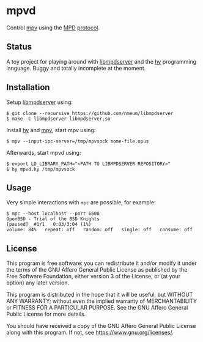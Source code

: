 # mpvd

Control [mpv][mpv homepage] using the [MPD][mpd homepage] [protocol][mpd protocol].

## Status

A toy project for playing around with [libmpdserver][libmpdserver github]
and the [hy][hy homepage] programming language. Buggy and totally
incomplete at the moment.

## Installation

Setup [libmpdserver][libmpdserver github] using:

	$ git clone --recursive https://github.com/nmeum/libmpdserver
	$ make -C libmpdserver libmpdserver.so

Install [hy][hy homepage] and [mpv][mpv homepage], start mpv using:

	$ mpv --input-ipc-server=/tmp/mpvsock some-file.opus

Afterwards, start mpvd using:

	$ export LD_LIBRARY_PATH="<PATH TO LIBMPDSERVER REPOSITORY>"
	$ hy mpvd.hy /tmp/mpvsock

## Usage

Very simple interactions with `mpc` are possible, for example:

	$ mpc --host localhost --port 6600
	OpenBSD - Trial of the BSD Knights
	[paused]  #1/1   0:03/3:04 (1%)
	volume: 84%   repeat: off   random: off   single: off   consume: off

## License

This program is free software: you can redistribute it and/or modify it
under the terms of the GNU Affero General Public License as published by
the Free Software Foundation, either version 3 of the License, or (at
your option) any later version.

This program is distributed in the hope that it will be useful, but
WITHOUT ANY WARRANTY; without even the implied warranty of
MERCHANTABILITY or FITNESS FOR A PARTICULAR PURPOSE. See the GNU Affero
General Public License for more details.

You should have received a copy of the GNU Affero General Public License
along with this program. If not, see <https://www.gnu.org/licenses/>.

[mpv homepage]: https://mpv.io/
[mpd homepage]: https://musicpd.org/
[mpd protocol]: https://musicpd.org/doc/html/protocol.html
[libmpdserver github]: https://github.com/nmeum/libmpdserver
[hy homepage]: https://docs.hylang.org
